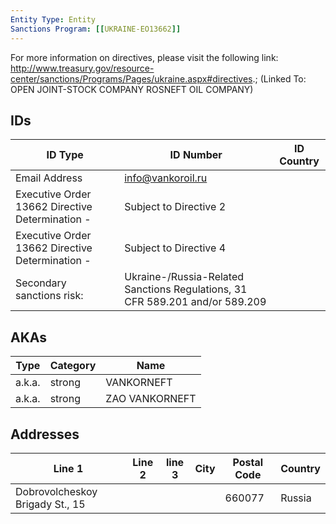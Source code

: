 ```yaml
---
Entity Type: Entity
Sanctions Program: [[UKRAINE-EO13662]]
---
```

For more information on directives, please visit the following link: http://www.treasury.gov/resource-center/sanctions/Programs/Pages/ukraine.aspx#directives.; (Linked To: OPEN JOINT-STOCK COMPANY ROSNEFT OIL COMPANY)

## IDs
| ID Type | ID Number | ID Country |
|---------|-----------|------------|
| Email Address | info@vankoroil.ru |  |
| Executive Order 13662 Directive Determination - | Subject to Directive 2 |  |
| Executive Order 13662 Directive Determination - | Subject to Directive 4 |  |
| Secondary sanctions risk: | Ukraine-/Russia-Related Sanctions Regulations, 31 CFR 589.201 and/or 589.209 |  |


## AKAs
| Type | Category | Name      | 
|------|----------|-----------|
| a.k.a. | strong | VANKORNEFT |
| a.k.a. | strong | ZAO VANKORNEFT |


## Addresses
| Line 1 | Line 2 | line 3 | City | Postal Code| Country | 
|--------|--------|--------|------|------------|---------|
| Dobrovolcheskoy Brigady St., 15 |  |  |  | 660077 | Russia |

